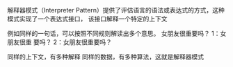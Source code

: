 解释器模式（Interpreter Pattern）提供了评估语言的语法或表达式的方式，这种模式实现了一个表达式接口，
该接口解释一个特定的上下文

例如同样的一句话，可以按照不同规则解读出多个意思。
女朋友很重要吗？
1：女朋友很重  要吗？
2：女朋友很重要吗？

同样的上下文，有多种解释 
同样的数据，有多种算法，这就是解释器模式